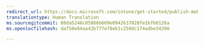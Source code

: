 ```yaml
---
redirect_url: https://docs.microsoft.com/intune/get-started/publish-mobile-apps-to-users
translationtype: Human Translation
ms.sourcegitcommit: 60da5248c05088b609e0942637028fe1bfb0126a
ms.openlocfilehash: da758e64aa42b777e78eb1c250dc174adbe34390

---
```




<!--HONumber=Nov16_HO1-->


